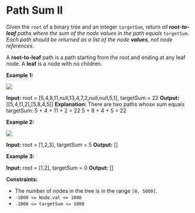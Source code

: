 
# Path Sum II

Given the  `root`  of a binary tree and an integer  `targetSum`, return  _all  **root-to-leaf**  paths where the sum of the node values in the path equals_ `targetSum`_. Each path should be returned as a list of the node  **values**, not node references_.

A  **root-to-leaf**  path is a path starting from the root and ending at any leaf node. A  **leaf**  is a node with no children.

**Example 1:**

![](https://assets.leetcode.com/uploads/2021/01/18/pathsumii1.jpg)

**Input:** root = [5,4,8,11,null,13,4,7,2,null,null,5,1], targetSum = 22
**Output:** [[5,4,11,2],[5,8,4,5]]
**Explanation:** There are two paths whose sum equals targetSum:
5 + 4 + 11 + 2 = 22
5 + 8 + 4 + 5 = 22

**Example 2:**

![](https://assets.leetcode.com/uploads/2021/01/18/pathsum2.jpg)

**Input:** root = [1,2,3], targetSum = 5
**Output:** []

**Example 3:**

**Input:** root = [1,2], targetSum = 0
**Output:** []

**Constraints:**

-   The number of nodes in the tree is in the range  `[0, 5000]`.
-   `-1000 <= Node.val <= 1000`
-   `-1000 <= targetSum <= 1000`